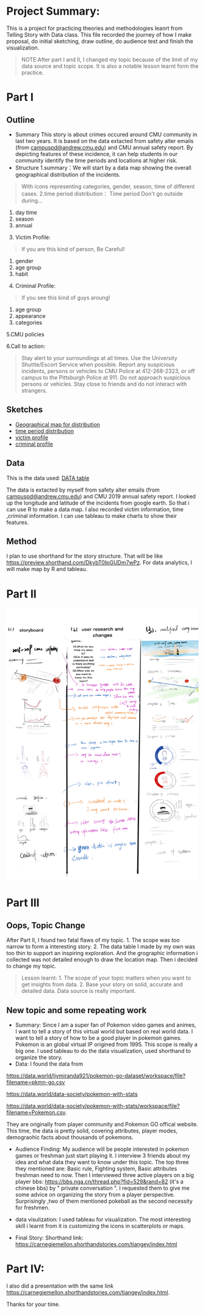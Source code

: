 # Project Summary:

This is a project for practicing theories and methodologies leanrt from Telling Story with Data class. This file recorded the journey of how I make proposal, do initial sketching, draw outline, do audience test and finish the visualization.
> NOTE:After part I and II, I changed my topic because of the limit of my data source and topic scope. It is also a notable lesson learnt form the practice. 


# Part I
## Outline
* Summary
This story is about crimes occured around CMU community in last two years. It is based on the data extacted from safety alter emails (from campuspd@andrew.cmu.edu) and CMU annual safety report. By depicting features of these incidence, it can help students in our community identify the time periods and locations at higher risk.
* Structure
1.summary：We will start by a data map showing the overall geographical distribution of the incidents. 
> With icons representing categories, gender, season, time of different cases.
2.time period distribution：
> Time period
Don't go outside during...
1) day time
2) season
3) annual

3. Victim Profile:
> If you are this kind of person, Be Careful!
1) gender
2) age group
3) habit

4. Criminal Profile:
>If you see this kind of guys aroung!
1) age group
2) appearance
3) categories

5.CMU policies

6.Call to action:
> Stay alert to your surroundings at all times.
Use the University Shuttle/Escort Service when possible.
Report any suspicious incidents, persons or vehicles to CMU Police at 412-268-2323, or off campus to the Pittsburgh Police at 911.
Do not approach suspicious persons or vehicles.
Stay close to friends and do not interact with strangers.

## Sketches
* [Geographical map for distribution](/地图.jpg)
* [time period distribution](/time.png)
* [victim profile](/vic.png)
* [criminal profile](/criminal.png)

## Data
This is the data used:
[DATA table](/CMUAlert.xlsx)

The data is extacted by myself from safety alter emails (from campuspd@andrew.cmu.edu) and CMU 2019 annual safety report.
I looked up the longitude and latitude of the incidents from google earth. So that i can use R to make a data map.
I also recorded victim information, time ,criminal information. I can use tableau to make charts to show their features.

## Method

I plan to use shorthand for the story structure. That will be like https://preview.shorthand.com/DkybT0IpGUDm7wPz.
For data analytics, I will make map by R and tableau.

# Part II

![Part II](part2.jpg)

# Part III

## Oops, Topic Change


After Part II, I found two fatal flaws of my topic. 1. The scope was too narrow to form a interesting story. 2. The data table I made by my own was too thin to support an inspiring exploration. And the grographic information i collected was not detailed enough to draw the location map. Then i decided to change my topic.
> Lesson learnt: 1. The scope of your topic matters when you want to get insights from data. 2. Base your story on solid, accurate and detailed data. Data source is really important. 

## New topic and some repeating work
* Summary:
Since I am a super fan of Pokemon video games and animes, I want to tell a story of this virtual world but based on real world data. I want to tell a story of how to be a good player in pokemon games. Pokemon is an global virtual IP origined from 1995. This scope is really a big one. I used tableau to do the data visualization, used shorthand to organize the story.
* Data:
I found the data from 

https://data.world/ljvmiranda921/pokemon-go-dataset/workspace/file?filename=pkmn-go.csv

https://data.world/data-society/pokemon-with-stats

https://data.world/data-society/pokemon-with-stats/workspace/file?filename=Pokemon.csv. 

They are originally from player community and Pokemon GO offical website. This time, the data is pretty solid, covering attributes, player modes, demograohic facts about thousands of pokemons. 
* Audience Finding:
My audience will be people interested in pokemon games or freshman just start playing it.
I interview 3 friends about my idea and what data they want to know under this topic. The top three they mentioned are: Basic rule, Fighting system, Basic attributes freshman need to now.
Then I interviewed three active players on a big player bbs: https://bbs.nga.cn/thread.php?fid=529&rand=82 (it's a chinese bbs) by " private conversation ". I requested them to give me some advice on organizing the story from a player perspective.
Surprisingly ,two of them mentioned pokeball as the second necessity for freshmen. 
* data visulization:
I used tableau for visualization. The most interesting skill i learnt from it is customizing the icons in scatterplots or maps.

* Final Story:
Shorthand link: https://carnegiemellon.shorthandstories.com/tiangey/index.html

# Part IV: 

I also did a presentation with the same link https://carnegiemellon.shorthandstories.com/tiangey/index.html. 

Thanks for your time.


